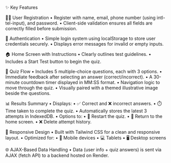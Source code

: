 ✨ Key Features

🧑‍💼 User Registration
• Register with name, email, phone number (using intl-tel-input), and password.
• Client-side validation ensures all fields are correctly filled before submission.

🔐 Authentication
• Simple login system using localStorage to store user credentials securely.
• Displays error messages for invalid or empty inputs.

🏠 Home Screen with Instructions
• Clearly outlines test guidelines.
• Includes a Start Test button to begin the quiz.

📝 Quiz Flow
• Includes 5 multiple-choice questions, each with 3 options.
• Immediate feedback after selecting an answer (correct/incorrect).
• A 30-minute countdown timer displayed in MM:SS format.
• Navigation logic to move through the quiz.
• Visually paired with a themed illustrative image beside the questions.

📊 Results Summary
• Displays:
• ✅ Correct and ❌ incorrect answers.
• ⏱️ Time taken to complete the quiz.
• Automatically stores the latest 3 attempts in IndexedDB.
• Options to:
• 🔁 Restart the quiz.
• 🏡 Return to the home screen.
• ❌ Delete attempt history.

📱 Responsive Design
• Built with Tailwind CSS for a clean and responsive layout.
• Optimized for:
• 📱 Mobile devices
• 💻 Tablets
• 🖥️ Desktop screens

🌐 AJAX-Based Data Handling
• Data (user info + quiz answers) is sent via AJAX (fetch API) to a backend hosted on Render.
